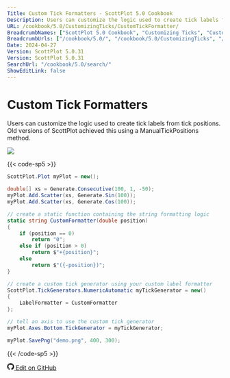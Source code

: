 ```yaml
---
Title: Custom Tick Formatters - ScottPlot 5.0 Cookbook
Description: Users can customize the logic used to create tick labels from tick positions. Old versions of ScottPlot achieved this using a ManualTickPositions method.
URL: /cookbook/5.0/CustomizingTicks/CustomTickFormatter/
BreadcrumbNames: ["ScottPlot 5.0 Cookbook", "Customizing Ticks", "Custom Tick Formatters"]
BreadcrumbUrls: ["/cookbook/5.0/", "/cookbook/5.0/CustomizingTicks", "/cookbook/5.0/CustomizingTicks/CustomTickFormatter"]
Date: 2024-04-27
Version: ScottPlot 5.0.31
Version: ScottPlot 5.0.31
SearchUrl: "/cookbook/5.0/search/"
ShowEditLink: false
---
```


# Custom Tick Formatters


Users can customize the logic used to create tick labels from tick positions. Old versions of ScottPlot achieved this using a ManualTickPositions method.

[![](/cookbook/5.0/images/CustomTickFormatter.png?240427161103)](/cookbook/5.0/images/CustomTickFormatter.png?240427161103)

{{< code-sp5 >}}

```cs
ScottPlot.Plot myPlot = new();

double[] xs = Generate.Consecutive(100, 1, -50);
myPlot.Add.Scatter(xs, Generate.Sin(100));
myPlot.Add.Scatter(xs, Generate.Cos(100));

// create a static function containing the string formatting logic
static string CustomFormatter(double position)
{
    if (position == 0)
        return "0";
    else if (position > 0)
        return $"+{position}";
    else
        return $"({-position})";
}

// create a custom tick generator using your custom label formatter
ScottPlot.TickGenerators.NumericAutomatic myTickGenerator = new()
{
    LabelFormatter = CustomFormatter
};

// tell an axis to use the custom tick generator
myPlot.Axes.Bottom.TickGenerator = myTickGenerator;

myPlot.SavePng("demo.png", 400, 300);

```

{{< /code-sp5 >}}

<a href='https://github.com/ScottPlot/ScottPlot/blob/main/src/ScottPlot5/ScottPlot5%20Cookbook/Recipes/Axis/CustomizingTicks.cs'><svg xmlns="http://www.w3.org/2000/svg" width="16" height="16" fill="currentColor" class="mb-1 bi bi-github" viewBox="0 0 16 16">
  <path d="M8 0C3.58 0 0 3.58 0 8c0 3.54 2.29 6.53 5.47 7.59.4.07.55-.17.55-.38 0-.19-.01-.82-.01-1.49-2.01.37-2.53-.49-2.69-.94-.09-.23-.48-.94-.82-1.13-.28-.15-.68-.52-.01-.53.63-.01 1.08.58 1.23.82.72 1.21 1.87.87 2.33.66.07-.52.28-.87.51-1.07-1.78-.2-3.64-.89-3.64-3.95 0-.87.31-1.59.82-2.15-.08-.2-.36-1.02.08-2.12 0 0 .67-.21 2.2.82.64-.18 1.32-.27 2-.27s1.36.09 2 .27c1.53-1.04 2.2-.82 2.2-.82.44 1.1.16 1.92.08 2.12.51.56.82 1.27.82 2.15 0 3.07-1.87 3.75-3.65 3.95.29.25.54.73.54 1.48 0 1.07-.01 1.93-.01 2.2 0 .21.15.46.55.38A8.01 8.01 0 0 0 16 8c0-4.42-3.58-8-8-8"/>
</svg> Edit on GitHub</a>


